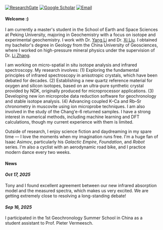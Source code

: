 [![ResearchGate](https://img.shields.io/badge/research_gate-%2300CCBB?style=for-the-badge&logo=researchgate&logoColor=white)](https://www.researchgate.net/profile/Zhuoran-Zhang-21)
[![Google Scholar](https://img.shields.io/badge/Google_Scholar-%234285F4?style=for-the-badge&logo=googlescholar&logoColor=white)](https://scholar.google.com/citations?hl=zh-CN&user=q7HkKf0AAAAJ)
[![Email](https://img.shields.io/badge/-Email-990000?style=for-the-badge&logo=minutemailer&logoColor=white)](mailto:zhuoran.zhang@stu.pku.edu.cn)

#### <strong>Welcome :)</strong>

I am currently a master's student in the School of Earth and Space Sciences at Peking University, majoring in Geochemistry with a focus on isotope and experimental geochemistry. I work with Dr. [Yang Li](https://faculty.pku.edu.cn/liy) and Dr. [Xi Liu](https://sess.pku.edu.cn/info/1153/1915.htm). I obtained my bachelor's degree in Geology from the China University of Geosciences, where I worked on high-pressure mineral physics under the supervision of Dr. [Li Zhang](https://scholar.cugb.edu.cn/scholar/scholarDetail/2593.shtml).

I am working on micro-spatial in situ isotope analysis and infrared spectroscopy.
My research involves:
(1) Exploring the fundamental principles of infrared spectroscopy in anisotropic crystals, which have been debated for decades.
(2) Establishing a new quartz reference material for oxygen and silicon isotopes, based on an ultra-pure synthetic crystal provided by NDK, originally produced for microprocessor applications.
(3) Developing new ion microprobe data reduction software for geochronology and stable isotope analysis.
(4) Advancing coupled K–Ca and Rb–Sr chronometry in muscovite using ion microprobe techniques.
I am also involved in the study of the Chang'e-6 returned samples. I have a strong interest in numerical methods, including machine learning and DFT calculations, though my current experience with them is limited.

Outside of research, I enjoy science fiction and daydreaming in my spare time — I love the moments when my imagination runs free. I'm a huge fan of Isaac Asimov, particularly his *Galactic Empire*, *Foundation*, and *Robot* series. I'm also a cyclist with an aerodynamic road bike, and I practice modern dance every two weeks.

#### <strong>News</strong>
#### *Oct 17, 2025*<br>
Tony and I found excellent agreement between our new infrared absorption model and the measured spectra, which makes us very excited. We are getting extremely close to resolving a long-standing debate!
#### *Sep 16, 2025*<br>
I participated in the 1st Geochronology Summer School in China as a student assistant to Prof. Pieter Vermeesch.

<!--#### <strong>Contact</strong> -->
<!--Email: zhuoran.zhang@stu.pku.edu.cn -->

<!--#### #### <strong>Education</strong> -->
<!--#### M.S. in Geochemistry, Peking University, 2024—2027 (expected).\ -->
<!--#### B.S. in Geology, China University of Geosciences, 2020—2024. -->

<!--#### <strong>Research Interests</strong> -->
<!--FTIR Analysis, Ion Microprobe, Statistics. -->

